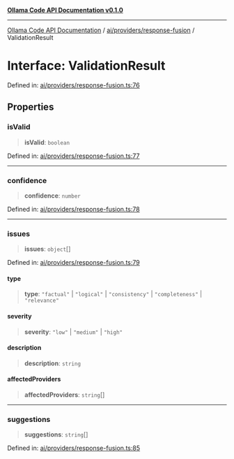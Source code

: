 [**Ollama Code API Documentation v0.1.0**](../../../../README.md)

***

[Ollama Code API Documentation](../../../../modules.md) / [ai/providers/response-fusion](../README.md) / ValidationResult

# Interface: ValidationResult

Defined in: [ai/providers/response-fusion.ts:76](https://github.com/erichchampion/ollama-code/blob/183876b4797e673d6e7563c8838e3394af95f5a5/ollama-code/src/ai/providers/response-fusion.ts#L76)

## Properties

### isValid

> **isValid**: `boolean`

Defined in: [ai/providers/response-fusion.ts:77](https://github.com/erichchampion/ollama-code/blob/183876b4797e673d6e7563c8838e3394af95f5a5/ollama-code/src/ai/providers/response-fusion.ts#L77)

***

### confidence

> **confidence**: `number`

Defined in: [ai/providers/response-fusion.ts:78](https://github.com/erichchampion/ollama-code/blob/183876b4797e673d6e7563c8838e3394af95f5a5/ollama-code/src/ai/providers/response-fusion.ts#L78)

***

### issues

> **issues**: `object`[]

Defined in: [ai/providers/response-fusion.ts:79](https://github.com/erichchampion/ollama-code/blob/183876b4797e673d6e7563c8838e3394af95f5a5/ollama-code/src/ai/providers/response-fusion.ts#L79)

#### type

> **type**: `"factual"` \| `"logical"` \| `"consistency"` \| `"completeness"` \| `"relevance"`

#### severity

> **severity**: `"low"` \| `"medium"` \| `"high"`

#### description

> **description**: `string`

#### affectedProviders

> **affectedProviders**: `string`[]

***

### suggestions

> **suggestions**: `string`[]

Defined in: [ai/providers/response-fusion.ts:85](https://github.com/erichchampion/ollama-code/blob/183876b4797e673d6e7563c8838e3394af95f5a5/ollama-code/src/ai/providers/response-fusion.ts#L85)
